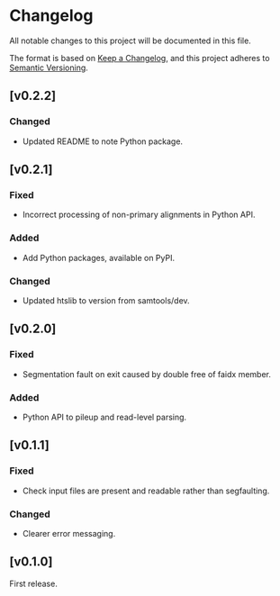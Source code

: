 # Changelog
All notable changes to this project will be documented in this file.

The format is based on [Keep a Changelog](https://keepachangelog.com/en/1.0.0/),
and this project adheres to [Semantic Versioning](https://semver.org/spec/v2.0.0.html).

## [v0.2.2]
### Changed
- Updated README to note Python package.

## [v0.2.1]
### Fixed
- Incorrect processing of non-primary alignments in Python API.
### Added
- Add Python packages, available on PyPI.
### Changed
- Updated htslib to version from samtools/dev.


## [v0.2.0]
### Fixed
- Segmentation fault on exit caused by double free of faidx member.
### Added
- Python API to pileup and read-level parsing.

## [v0.1.1]
### Fixed
- Check input files are present and readable rather than segfaulting.
### Changed
- Clearer error messaging.


## [v0.1.0]

First release.
